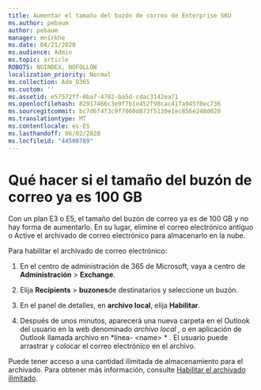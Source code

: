 ```yaml
---
title: Aumentar el tamaño del buzón de correo de Enterprise SKU
ms.author: pebaum
author: pebaum
manager: mnirkhe
ms.date: 04/21/2020
ms.audience: Admin
ms.topic: article
ROBOTS: NOINDEX, NOFOLLOW
localization_priority: Normal
ms.collection: Adm_O365
ms.custom: ''
ms.assetid: e57572ff-0ba7-4782-ba5d-cdac3142ea71
ms.openlocfilehash: 82917466c3e9f7b1e452f98cac41fa945f0ec736
ms.sourcegitcommit: bc7d6f4f3c9f7060d073f5130e1ec856e248d020
ms.translationtype: MT
ms.contentlocale: es-ES
ms.lasthandoff: 06/02/2020
ms.locfileid: "44508789"
---
```

# <a name="what-to-do-if-your-mailbox-size-is-already-100gb"></a>Qué hacer si el tamaño del buzón de correo ya es 100 GB

Con un plan E3 o E5, el tamaño del buzón de correo ya es de 100 GB y no hay forma de aumentarlo. En su lugar, elimine el correo electrónico antiguo o Active el archivado de correo electrónico para almacenarlo en la nube. 
  
Para habilitar el archivado de correo electrónico:
  
1. En el centro de administración de 365 de Microsoft, vaya a centro de **Administración** \> **Exchange**. 
    
2. Elija **Recipients** \> **buzones**de destinatarios y seleccione un buzón. 
    
3. En el panel de detalles, en **archivo local**, elija **Habilitar**. 
    
4. Después de unos minutos, aparecerá una nueva carpeta en el Outlook del usuario en la web denominado *archivo local* , o en aplicación de Outlook llamada archivo en *línea- \<name\> * . El usuario puede arrastrar y colocar el correo electrónico en el archivo. 
    
Puede tener acceso a una cantidad ilimitada de almacenamiento para el archivado. Para obtener más información, consulte [Habilitar el archivado ilimitado](https://docs.microsoft.com/microsoft-365/compliance/enable-unlimited-archiving).
  

